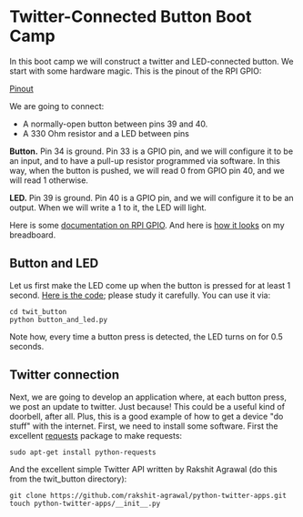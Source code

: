 # Twitter-Connected Button Boot Camp

In this boot camp we will construct a twitter and LED-connected button.
We start with some hardware magic.  This is the pinout of the RPI GPIO:

[Pinout](resources/physical-pin-numbers.png)

We are going to connect:

- A normally-open button between pins 39 and 40.  
- A 330 Ohm resistor and a LED between pins 

**Button.** Pin 34 is ground.  Pin 33 is a GPIO pin, and we will configure it to be an input, and to have a pull-up resistor programmed via software.  In this way, when the button is pushed, we will read 0 from GPIO pin 40, and we will read 1 otherwise. 

**LED.**  Pin 39 is ground.  Pin 40 is a GPIO pin, and we will configure it to be an output.  When we will write a 1 to it, the LED will light. 

Here is some [documentation on RPI GPIO](https://sourceforge.net/p/raspberry-gpio-python/wiki/BasicUsage/).  And here is [how it looks](resources/breadboard.jpg) on my breadboard.

## Button and LED

Let us first make the LED come up when the button is pressed for at least 1 second.
[Here is the code](button_and_led.py); please study it carefully.
You can use it via: 

    cd twit_button
    python button_and_led.py

Note how, every time a button press is detected, the LED turns on for 0.5 seconds. 

## Twitter connection

Next, we are going to develop an application where, at each button press, we post an update to twitter.  Just because!  This could be a useful kind of doorbell, after all.  Plus, this is a good example of how to get a device "do stuff" with the internet.  First, we need to install some software. First the excellent [requests](http://docs.python-requests.org/en/master/user/quickstart/) package to make requests:

    sudo apt-get install python-requests
    
And the excellent simple Twitter API written by Rakshit Agrawal (do this from the twit_button directory):

    git clone https://github.com/rakshit-agrawal/python-twitter-apps.git
    touch python-twitter-apps/__init__.py


    
